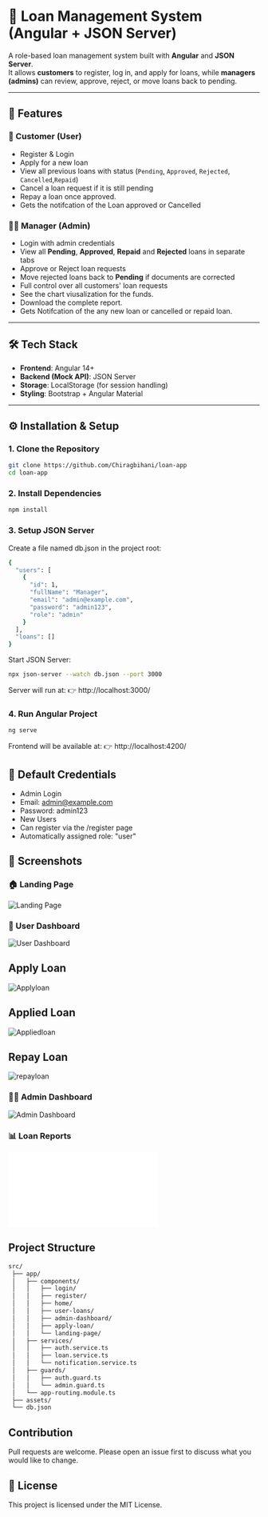 # 📌 Loan Management System (Angular + JSON Server)

A role-based loan management system built with **Angular** and **JSON Server**.  
It allows **customers** to register, log in, and apply for loans, while **managers (admins)** can review, approve, reject, or move loans back to pending.  

---

## 🚀 Features

### 👤 Customer (User)
- Register & Login  
- Apply for a new loan  
- View all previous loans with status (`Pending`, `Approved`, `Rejected`, `Cancelled`,`Repaid`)  
- Cancel a loan request if it is still pending
- Repay a loan once approved.
- Gets the notifcation of the Loan approved or Cancelled

### 👨‍💼 Manager (Admin)
- Login with admin credentials  
- View all **Pending**, **Approved**, **Repaid** and **Rejected** loans in separate tabs  
- Approve or Reject loan requests  
- Move rejected loans back to **Pending** if documents are corrected  
- Full control over all customers' loan requests
- See the chart viusalization for the funds.
- Download the complete report.
- Gets Notifcation of the any new loan or cancelled or repaid loan.

---

## 🛠️ Tech Stack
- **Frontend**: Angular 14+  
- **Backend (Mock API)**: JSON Server  
- **Storage**: LocalStorage (for session handling)  
- **Styling**: Bootstrap + Angular Material  

---

## ⚙️ Installation & Setup

### 1. Clone the Repository
```bash
git clone https://github.com/Chiragbihani/loan-app
cd loan-app
```

### 2. Install Dependencies
```bash
npm install
```
### 3. Setup JSON Server
Create a file named db.json in the project root:
```bash
{
  "users": [
    {
      "id": 1,
      "fullName": "Manager",
      "email": "admin@example.com",
      "password": "admin123",
      "role": "admin"
    }
  ],
  "loans": []
}
```
Start JSON Server:
```bash
npx json-server --watch db.json --port 3000
```
Server will run at:
👉 http://localhost:3000/

### 4. Run Angular Project
```bash
ng serve
```
Frontend will be available at:
👉 http://localhost:4200/

## 🔑 Default Credentials

- Admin Login
- Email: admin@example.com
- Password: admin123
- New Users
- Can register via the /register page
- Automatically assigned role: "user"

## 📸 Screenshots

### 🏠 Landing Page
![Landing Page](src/assets/Landing_page.png)

### 👤 User Dashboard
![User Dashboard](src/assets/user_dashboard_notification.png)

## Apply Loan
![Applyloan](src/assets/Apply_loan.png)
## Applied Loan
![Appliedloan](src/assets/Applied_loans.png)
## Repay Loan
![repayloan](src/assets/Repay_loan.png)

### 👨‍💼 Admin Dashboard
![Admin Dashboard](src/assets/admin_dashboard_notification.png)

### 📊 Loan Reports
![Loan Reports](src/assets/loan_reports.pdf)


## Project Structure
```bash
src/
 ├── app/
 │   ├── components/
 │   │   ├── login/
 │   │   ├── register/
 │   │   ├── home/
 │   │   ├── user-loans/
 │   │   ├── admin-dashboard/
 │   │   ├── apply-loan/
 │   │   └── landing-page/              
 │   ├── services/
 │   │   ├── auth.service.ts
 │   │   ├── loan.service.ts
 │   │   └── notification.service.ts    
 │   ├── guards/
 │   │   ├── auth.guard.ts
 │   │   └── admin.guard.ts
 │   └── app-routing.module.ts
 ├── assets/                           
 └── db.json

```
## Contribution
Pull requests are welcome. Please open an issue first to discuss what you would like to change.
## 📜 License

This project is licensed under the MIT License.
